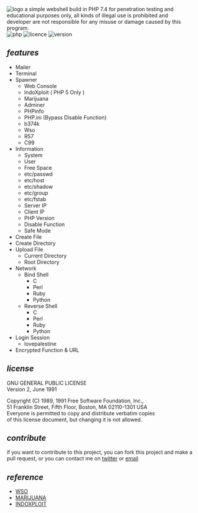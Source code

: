 ![logo](https://i.ibb.co/fS9N2QV/ophellia.png)
a simple webshell build in PHP 7.4 for penetration testing and educational purposes only, all kinds of illegal use is prohibited and developer are not responsible for any misuse or damage caused by this program.<br/>
![php](https://img.shields.io/badge/PHP-7.4-bf616a?style=flat-square)
![licence](https://img.shields.io/badge/LICENE-GPL2.0-ebcb8b?style=flat-square)
![version](https://img.shields.io/badge/VERSION-1.2.1-a3be8c?style=flat-square)

## _features_
- Mailer
- Terminal
- Spawner
  - Web Console
  - IndoXploit ( PHP 5 Only )
  - Marijuana 
  - Adminer
  - PHPinfo
  - PHP.ini (Bypass Disable Function)
  - b374k
  - Wso
  - R57
  - C99
- Information
  - System
  - User
  - Free Space
  - etc/passwd
  - etc/host
  - etc/shadow
  - etc/group
  - etc/fstab
  - Server IP
  - Client IP
  - PHP Version
  - Disable Function
  - Safe Mode
- Create File
- Create Directory
- Upload File
  - Current Directory
  - Root Directory
- Network
  - Bind Shell
      - C
      - Perl
      - Ruby
      - Python
  - Reverse Shell
      - C
      - Perl
      - Ruby
      - Python
- Login Session
  - lovepalestine
- Encrypted Function & URL

## _license_

GNU GENERAL PUBLIC LICENSE<br/>
Version 2, June 1991

 Copyright (C) 1989, 1991 Free Software Foundation, Inc.,<br/>
 51 Franklin Street, Fifth Floor, Boston, MA 02110-1301 USA<br/>
 Everyone is permitted to copy and distribute verbatim copies<br/>
 of this license document, but changing it is not allowed.


## _contribute_
if you want to contribute to this project, you can fork this project and make a pull request, or you can contact me on [twitter](https://twitter.com/elliottophellia) or [email](mailto:me@rei.my.id)


## _reference_
- [WSO](https://github.com/mIcHyAmRaNe/wso-webshell)
- [MARIJUANA](https://github.com/0x5a455553/MARIJUANA)
- [INDOXPLOIT](https://github.com/linuxsec/indoxploit-shell)
